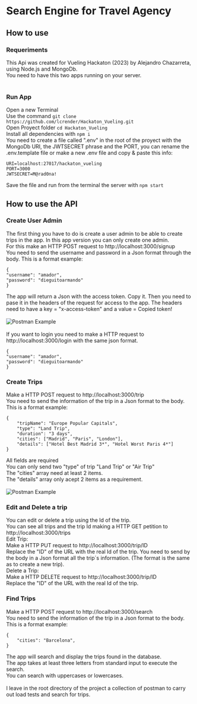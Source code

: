 # Search Engine for Travel Agency
## How to use
### Requeriments
This Api was created for Vueling Hackaton (2023) by Alejandro Chazarreta, using Node.js and MongoDb.<br>
You need to have this two apps running on your server.<br><br>
### Run App
Open a new Terminal<br>
Use the command `git clone https://github.com/lcrender/Hackaton_Vueling.git`<br>
Open Proyect folder `cd Hackaton_Vueling`<br>
Install all dependencies with `npm i`<br>
You need to create a file called ".env" in the root of the proyect with the MongoDb URI, the JWTSECRET phrase and the PORT, you can rename the .env.template file or make a new .env file and copy & paste this info: <br>
```
URI=localhost:27017/hackaton_vueling
PORT=3000
JWTSECRET=M@rad0na!
```

Save the file and run from the terminal the server with `npm start`<br>

## How to use the API
### Create User Admin
The first thing you have to do is create a user admin to be able to create trips in the app. In this app version you can only create one admin.<br>
For this make an HTTP POST request to http://localhost:3000/signup <br>
You need to send the username and password in a Json format through the body.
This is a format example:
```
{
"username": "amador",
"password": "dieguitoarmando"
}
````
The app will return a Json with the access token. Copy it.
Then you need to pase it in the headers of the request for access to the app. The headers need to have a key = "x-access-token" and a value = Copied token!<br><br>
![Postman Example](https://github.com/lcrender/Hackaton_Vueling/blob/chaza/img/x-access-token.png)
<br><br>
If you want to login you need to make a HTTP request to http://localhost:3000/login  with the same json format.<br>
```
{
"username": "amador",
"password": "dieguitoarmando"
}
````

### Create Trips
Make a HTTP POST request to http://localhost:3000/trip <br>
You need to send the information of the trip in a Json format to the body.
This is a format example:
```
{
    "tripName": "Europe Popular Capitals",
    "type": "Land Trip",
    "duration": "3 days",
    "cities": ["Madrid", "Paris", "London"],
    "details": ["Hotel Best Madrid 3*", "Hotel Worst Paris 4*"]
}
```
All fields are required<br>
You can only send two "type" of trip "Land Trip" or "Air Trip"<br>
The "cities" array need at least 2 items.<br>
The  "details" array only acept 2 items as a requirement.<br><br>
![Postman Example](https://github.com/lcrender/Hackaton_Vueling/blob/chaza/img/postman.png)
<br>
### Edit and Delete a trip
You can edit or delete a trip using the Id of the trip.<br>
You can see all trips and the trip Id making a HTTP GET petition to http://localhost:3000/trips <br>
Edit Trip:<br>
Make a HTTP PUT request to http://localhost:3000/trip/ID <br>
Replace the "ID" of the URL with the real Id of the trip.
You need to send by the body in a Json format all the trip´s information. (The format is the same as to create a new trip).<br>
Delete a Trip:<br>
Make a HTTP DELETE request to http://localhost:3000/trip/ID <br>
Replace the "ID" of the URL with the real Id of the trip.

### Find Trips
Make a HTTP POST request to http://localhost:3000/search <br>
You need to send the information of the trip in a Json format to the body.
This is a format example:
```
{
    "cities": "Barcelona",
}
```
The app will search and display the trips found in the database.<br>
The app takes at least three letters from standard input to execute the search.<br>
You can search with uppercases or lowercases.<br><br>
I leave in the root directory of the project a collection of postman to carry out load tests and search for trips.<br>
